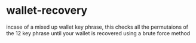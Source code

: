 # wallet-recovery
incase of a mixed up wallet key phrase, this checks all the permutaions of the 12 key phrase until your wallet is recovered using a brute force method
